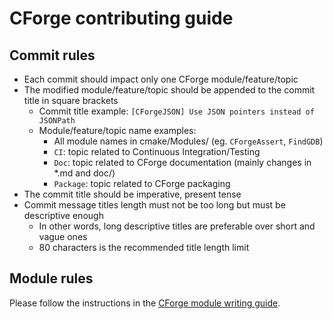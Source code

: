 # CForge contributing guide

## Commit rules

- Each commit should impact only one CForge module/feature/topic
- The modified module/feature/topic should be appended to the commit title in square brackets
  - Commit title example: `[CForgeJSON] Use JSON pointers instead of JSONPath`
  - Module/feature/topic name examples:
    - All module names in cmake/Modules/ (eg. `CForgeAssert`, `FindGDB`)
    - `CI`: topic related to Continuous Integration/Testing
    - `Doc`: topic related to CForge documentation (mainly changes in *.md and doc/)
    - `Package`: topic related to CForge packaging
- The commit title should be imperative, present tense
- Commit message titles length must not be too long but must be descriptive enough
  - In other words, long descriptive titles are preferable over short and vague ones
  - 80 characters is the recommended title length limit

## Module rules

Please follow the instructions in the [CForge module writing guide](./doc/manual/cforge-modules.7.rst).
